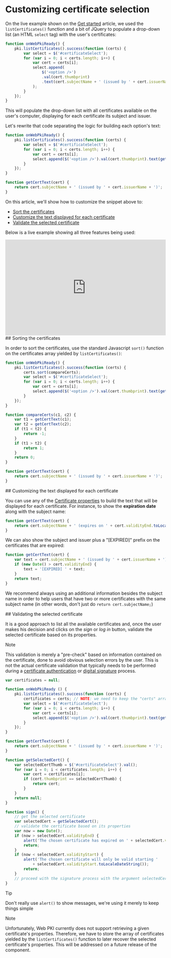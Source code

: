 ﻿# Customizing certificate selection

On the live example shown on the [Get started](get-started.md) article, we used the `listCertificates()` function and
a bit of JQuery to populate a drop-down list (an HTML `select` tag) with the user's certificates:

```js
function onWebPkiReady() {
	pki.listCertificates().success(function (certs) {
		var select = $('#certificateSelect');
		for (var i = 0; i < certs.length; i++) {
			var cert = certs[i];
			select.append(
				$('<option />')
				.val(cert.thumbprint)
				.text(cert.subjectName + ' (issued by ' + cert.issuerName + ')')
			);
		}
	});
}
```

This will populate the drop-down list with all certificates available on the user's computer, displaying for each certificate
its subject and issuer.

Let's rewrite that code separating the logic for building each option's text:

```js
function onWebPkiReady() {
	pki.listCertificates().success(function (certs) {
		var select = $('#certificateSelect');
		for (var i = 0; i < certs.length; i++) {
			var cert = certs[i];
			select.append($('<option />').val(cert.thumbprint).text(getCertText(cert)));
		}
	});
}

function getCertText(cert) {
	return cert.subjectName + ' (issued by ' + cert.issuerName + ')';
}
```

On this article, we'll show how to customize the snippet above to:

* [Sort the certificates](#sort)
* [Customize the text displayed for each certificate](#customize-text)
* [Validate the selected certificate](#validation)

Below is a live example showing all three features being used:

<iframe width="100%" height="300" src="https://jsfiddle.net/LacunaSoftware/grb8995x/5/embedded/" allowfullscreen="allowfullscreen" frameborder="0"></iframe>

<a name="sort" />
## Sorting the certificates

In order to sort the certificates, use the standard Javascript `sort()` function on the certificates array yielded by `listCertificates()`:

```js
function onWebPkiReady() {
	pki.listCertificates().success(function (certs) {
		certs.sort(compareCerts);
		var select = $('#certificateSelect');
		for (var i = 0; i < certs.length; i++) {
			var cert = certs[i];
			select.append($('<option />').val(cert.thumbprint).text(getCertText(cert)));
		}
	});
}

function compareCerts(c1, c2) {
	var t1 = getCertText(c1);
	var t2 = getCertText(c2);
	if (t1 < t2) {
		return -1;
	}
	if (t1 > t2) {
		return 1;
	}
	return 0;
}

function getCertText(cert) {
	return cert.subjectName + ' (issued by ' + cert.issuerName + ')';
}
```

<a name="customize-text" />
## Customizing the text displayed for each certificate

You can use any of the [Certificate properties](cert-properties.md) to build the text that will be displayed for each certificate.
For instance, to show the **expiration date** along with the subject name:

```js
function getCertText(cert) {
	return cert.subjectName + ' (expires on ' + cert.validityEnd.toLocaleDateString() + ')';
}
```

We can also show the subject and issuer plus a "[EXPIRED]" prefix on the certificates that are expired:

```js
function getCertText(cert) {
	var text = cert.subjectName + ' (issued by ' + cert.issuerName + ')';
	if (new Date() > cert.validityEnd) {
		text = '[EXPIRED] ' + text;
	}
	return text;
}
```

We recommend always using an additional information besides the subject name in order to help users that have two or more certificates with
the same subject name (in other words, don't just do `return cert.subjectName;`)

<a name="validation" />
## Validating the selected certificate

It is a good approach to list all the available certificates and, once the user makes his decision and clicks on the *sign* or *log in*
button, validate the selected certificate based on its properties.

> [!NOTE]
> This validation is merely a "pre-check" based on information contained on the certificate, done to avoid obvious selection errors by
> the user. This is not the actual certificate validation that typically needs to be performed during a
> [certificate authentication](../pki-guide/cert-auth.md) or [digital signature](../pki-guide/signatures.md) process.

```js
var certificates = null;

function onWebPkiReady () {
	pki.listCertificates().success(function (certs) {
		certificates = certs; // NOTE: we need to keep the "certs" array for later!
		var select = $('#certificateSelect');
 		for (var i = 0; i < certs.length; i++) {
			var cert = certs[i];
			select.append($('<option />').val(cert.thumbprint).text(getCertText(cert)));
		}
	});
}

function getCertText(cert) {
	return cert.subjectName + ' (issued by ' + cert.issuerName + ')';
}

function getSelectedCert() {
	var selectedCertThumb = $('#certificateSelect').val();
	for (var i = 0; i < certificates.length; i++) {
		var cert = certificates[i];
		if (cert.thumbprint == selectedCertThumb) {
			return cert;
		}
	}
	return null;
}

function sign() {
	// get the selected certificate
	var selectedCert = getSelectedCert();
	// validate the certificate based on its properties
	var now = new Date();
	if (now > selectedCert.validityEnd) {
		alert('The chosen certificate has expired on ' + selectedCert.validityEnd.toLocaleDateString());
		return;
	}
	if (now < selectedCert.validityStart) {
		alert('The chosen certificate will only be valid starting '
			+ selectedCert.validityStart.toLocaleDateString());
		return;
	}
	// proceed with the signature process with the argument selectedCert.thumbprint
}
```

> [!TIP]
> Don't really use `alert()` to show messages, we're using it merely to keep things simple

> [!NOTE]
> Unfortunately, Web PKI currently does not support retrieving a given certificate's properties. Therefore, we have to store the array of
> certificates yielded by the `listCertificates()` function to later recover the selected certificate's properties. This will be addressed
> on a future release of the component.
